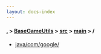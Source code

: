 ```yaml
---
layout: docs-index
---
```

#### [.](./../../../index) > [BaseGameUtils](./../../index) > [src](./../index) > [main](./index) > **/**

- [java/com/google/](java/com/google/)
